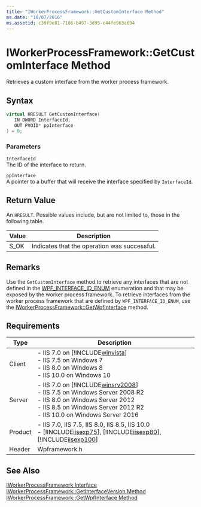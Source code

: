 ```yaml
---
title: "IWorkerProcessFramework::GetCustomInterface Method"
ms.date: "10/07/2016"
ms.assetid: c39f9e81-7186-b497-3d95-e44fe963a694
---
```

# IWorkerProcessFramework::GetCustomInterface Method
Retrieves a custom interface from the worker process framework.  
  
## Syntax  
  
```cpp  
virtual HRESULT GetCustomInterface(  
   IN DWORD InterfaceId,  
   OUT PVOID* ppInterface  
) = 0;  
```  
  
### Parameters  
 `InterfaceId`  
 The ID of the interface to return.  
  
 `ppInterface`  
 A pointer to a buffer that will receive the interface specified by `InterfaceId`.  
  
## Return Value  
 An `HRESULT`. Possible values include, but are not limited to, those in the following table.  
  
|Value|Description|  
|-----------|-----------------|  
|S_OK|Indicates that the operation was successful.|  
  
## Remarks  
 Use the `GetCustomInterface` method to retrieve any interfaces that are not defined in the [WPF_INTERFACE_ID_ENUM](../../web-development-reference/native-code-api-reference/wpf-interface-id-enum-enumeration.md) enumeration and that may be exposed by the worker process framework. To retrieve interfaces from the worker process framework that are defined by `WPF_INTERFACE_ID_ENUM`, use the [IWorkerProcessFramework::GetWpfInterface](../../web-development-reference/native-code-api-reference/iworkerprocessframework-getwpfinterface-method.md) method.  
  
## Requirements  
  
|Type|Description|  
|----------|-----------------|  
|Client|-   IIS 7.0 on [!INCLUDE[winvista](../../wmi-provider/includes/winvista-md.md)]<br />-   IIS 7.5 on Windows 7<br />-   IIS 8.0 on Windows 8<br />-   IIS 10.0 on Windows 10|  
|Server|-   IIS 7.0 on [!INCLUDE[winsrv2008](../../wmi-provider/includes/winsrv2008-md.md)]<br />-   IIS 7.5 on Windows Server 2008 R2<br />-   IIS 8.0 on Windows Server 2012<br />-   IIS 8.5 on Windows Server 2012 R2<br />-   IIS 10.0 on Windows Server 2016|  
|Product|-   IIS 7.0, IIS 7.5, IIS 8.0, IIS 8.5, IIS 10.0<br />-   [!INCLUDE[iisexp75](../../web-development-reference/native-code-api-reference/includes/iisexp75-md.md)], [!INCLUDE[iisexp80](../../web-development-reference/native-code-api-reference/includes/iisexp80-md.md)], [!INCLUDE[iisexp100](../../web-development-reference/native-code-api-reference/includes/iisexp100-md.md)]|  
|Header|Wpframework.h|  
  
## See Also  
 [IWorkerProcessFramework Interface](../../web-development-reference/native-code-api-reference/iworkerprocessframework-interface.md)   
 [IWorkerProcessFramework::GetInterfaceVersion Method](../../web-development-reference/native-code-api-reference/iworkerprocessframework-getinterfaceversion-method.md)   
 [IWorkerProcessFramework::GetWpfInterface Method](../../web-development-reference/native-code-api-reference/iworkerprocessframework-getwpfinterface-method.md)
